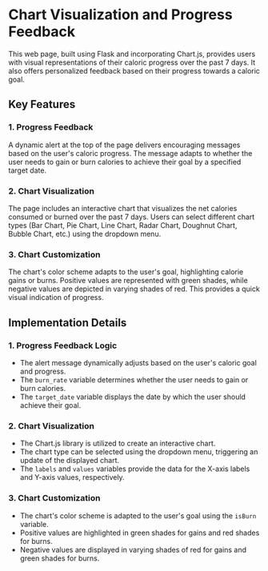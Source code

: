 # Chart Visualization and Progress Feedback

This web page, built using Flask and incorporating Chart.js, provides users with visual representations of their caloric progress over the past 7 days. It also offers personalized feedback based on their progress towards a caloric goal.

## Key Features

### 1. Progress Feedback

A dynamic alert at the top of the page delivers encouraging messages based on the user's caloric progress. The message adapts to whether the user needs to gain or burn calories to achieve their goal by a specified target date.

### 2. Chart Visualization

The page includes an interactive chart that visualizes the net calories consumed or burned over the past 7 days. Users can select different chart types (Bar Chart, Pie Chart, Line Chart, Radar Chart, Doughnut Chart, Bubble Chart, etc.) using the dropdown menu.

### 3. Chart Customization

The chart's color scheme adapts to the user's goal, highlighting calorie gains or burns. Positive values are represented with green shades, while negative values are depicted in varying shades of red. This provides a quick visual indication of progress.

## Implementation Details

### 1. Progress Feedback Logic

- The alert message dynamically adjusts based on the user's caloric goal and progress.
- The `burn_rate` variable determines whether the user needs to gain or burn calories.
- The `target_date` variable displays the date by which the user should achieve their goal.

### 2. Chart Visualization

- The Chart.js library is utilized to create an interactive chart.
- The chart type can be selected using the dropdown menu, triggering an update of the displayed chart.
- The `labels` and `values` variables provide the data for the X-axis labels and Y-axis values, respectively.

### 3. Chart Customization

- The chart's color scheme is adapted to the user's goal using the `isBurn` variable.
- Positive values are highlighted in green shades for gains and red shades for burns.
- Negative values are displayed in varying shades of red for gains and green shades for burns.